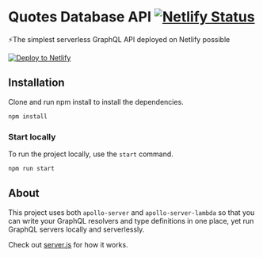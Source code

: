 # Quotes Database API [![Netlify Status](https://api.netlify.com/api/v1/badges/556e7c17-4b59-4f28-8f71-426e113e4a91/deploy-status)](https://app.netlify.com/sites/hopeful-goldberg-bf6881/deploys)
⚡The simplest serverless GraphQL API deployed on Netlify possible

[![Deploy to Netlify](https://www.netlify.com/img/deploy/button.svg)](https://app.netlify.com/start/deploy?repository=https://github.com/stemmlerjs/serverless-graphql-netlify-starter)

## Installation

Clone and run npm install to install the dependencies.

```bash
npm install
```

### Start locally

To run the project locally, use the `start` command.

```bash
npm run start
```
## About

This project uses both `apollo-server` and `apollo-server-lambda` so that you can write your GraphQL resolvers and type definitions in one place, yet run GraphQL servers locally and serverlessly.

Check out [server.js](https://github.com/stemmlerjs/serverless-graphql-netlify-starter/blob/master/src/server.js) for how it works.
